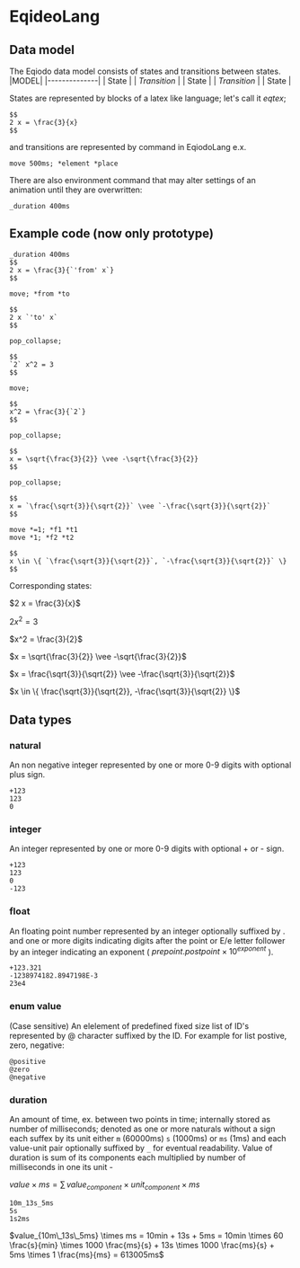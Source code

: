# EqideoLang
## Data model
The Eqiodo data model consists of states and transitions between states.
|MODEL|
|--------------|
| State    |
| _Transition_ |
| State    |
| _Transition_ |
| State   |

States are represented by blocks of a latex like language; let's call it _eqtex_;
```eqiodo
$$
2 x = \frac{3}{x}
$$
```
and transitions are represented by command in EqiodoLang e.x.
```eqiodo
move 500ms; *element *place
```
There are also environment command that may alter settings of an animation until they are overwritten:
```eqiodo
_duration 400ms
```
## Example code (now only prototype)
```eqiodo
_duration 400ms
$$
2 x = \frac{3}{`'from' x`}
$$

move; *from *to

$$
2 x `'to' x`
$$

pop_collapse;

$$
`2` x^2 = 3
$$

move;

$$
x^2 = \frac{3}{`2`}
$$

pop_collapse;

$$
x = \sqrt{\frac{3}{2}} \vee -\sqrt{\frac{3}{2}}
$$

pop_collapse;

$$
x = `\frac{\sqrt{3}}{\sqrt{2}}` \vee `-\frac{\sqrt{3}}{\sqrt{2}}`
$$

move *=1; *f1 *t1
move *1; *f2 *t2

$$
x \in \{ `\frac{\sqrt{3}}{\sqrt{2}}`, `-\frac{\sqrt{3}}{\sqrt{2}}` \}
$$
```
Corresponding states:

$`2 x = \frac{3}{x}`$

$`2 x^2 = 3`$

$`x^2 = \frac{3}{2}`$

$`x = \sqrt{\frac{3}{2}} \vee -\sqrt{\frac{3}{2}}`$

$`x = \frac{\sqrt{3}}{\sqrt{2}} \vee -\frac{\sqrt{3}}{\sqrt{2}}`$

$`x \in \{ \frac{\sqrt{3}}{\sqrt{2}}, -\frac{\sqrt{3}}{\sqrt{2}} \}`$

## Data types
### natural
An non negative integer represented by one or more 0-9 digits with optional plus sign.
```
+123
123
0
```
### integer
An integer represented by one or more 0-9 digits with optional + or - sign.
```
+123
123
0
-123
```
### float
An floating point number represented by an integer optionally suffixed by . and one or more digits indicating digits after the point or E/e letter follower by an integer indicating an exponent ( $`prepoint.postpoint \times 10^{exponent}`$ ).
```
+123.321
-1238974182.8947198E-3
23e4
```
### enum value
(Case sensitive) An elelement of predefined fixed size list of ID's represented by @ character suffixed by the ID. For example for list postive, zero, negative:
```
@positive
@zero
@negative
```
### duration
An amount of time, ex. between two points in time; internally stored as number of milliseconds; denoted as one or more naturals without a sign each suffex by its unit either `m` (60000ms) `s` (1000ms) or `ms` (1ms) and each value-unit pair optionally suffixed by `_` for eventual readability. Value of duration is sum of its components each multiplied by number of milliseconds in one its unit - 

$`value \times ms = \sum \, value_{component} \times unit_{component} \times ms`$

```
10m_13s_5ms
5s
1s2ms
```

$`value_{10m\_13s\_5ms} \times ms = 10min + 13s + 5ms = 10min \times 60 \frac{s}{min} \times 1000 \frac{ms}{s} + 13s \times 1000 \frac{ms}{s} + 5ms \times 1 \frac{ms}{ms} = 613005ms`$
